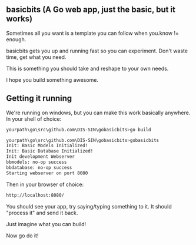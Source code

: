 ## basicbits (A Go web app, just the basic, but it works)

Sometimes all you want is a template you can follow when you.know != enough.

basicbits gets you up and running fast so you can experiment. Don't waste time, get what you need.

This is something you should take and reshape to your own needs.

I hope you build something awesome.

## Getting it running

We're running on windows, but you can make this work basically anywhere. In your shell of choice:

```bash
yourpath\go\src\github.com\DIS-SIN\gobasicbits>go build

yourpath\go\src\github.com\DIS-SIN\gobasicbits>gobasicbits
Init: Basic Models Initialized!
Init: Basic Database Initialized!
Init development Webserver
bbmodels: no-op success
bbdatabase: no-op success
Starting webserver on port 8080
```

Then in your browser of choice:

```bash
http://localhost:8080/
```

You should see your app, try saying/typing something to it. It should "process it" and send it back.

Just imagine what you can build!

Now go do it!

